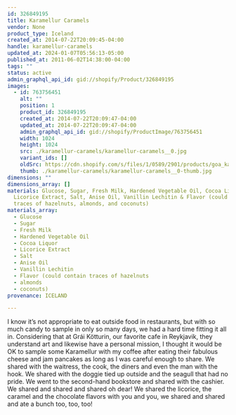 ```yaml
---
id: 326849195
title: Karamellur Caramels
vendor: None
product_type: Iceland
created_at: 2014-07-22T20:09:45-04:00
handle: karamellur-caramels
updated_at: 2024-01-07T05:56:13-05:00
published_at: 2011-06-02T14:38:00-04:00
tags: ""
status: active
admin_graphql_api_id: gid://shopify/Product/326849195
images:
  - id: 763756451
    alt: ""
    position: 1
    product_id: 326849195
    created_at: 2014-07-22T20:09:47-04:00
    updated_at: 2014-07-22T20:09:47-04:00
    admin_graphql_api_id: gid://shopify/ProductImage/763756451
    width: 1024
    height: 1024
    src: ./karamellur-caramels/karamellur-caramels__0.jpg
    variant_ids: []
    oldSrc: https://cdn.shopify.com/s/files/1/0589/2901/products/goa_karamellur.jpeg?v=1406074187
    thumb: ./karamellur-caramels/karamellur-caramels__0-thumb.jpg
dimensions: ""
dimensions_array: []
materials: Glucose, Sugar, Fresh Milk, Hardened Vegetable Oil, Cocoa Liquor,
  Licorice Extract, Salt, Anise Oil, Vanillin Lechitin & Flavor (could contain
  traces of hazelnuts, almonds, and coconuts)
materials_array:
  - Glucose
  - Sugar
  - Fresh Milk
  - Hardened Vegetable Oil
  - Cocoa Liquor
  - Licorice Extract
  - Salt
  - Anise Oil
  - Vanillin Lechitin
  - Flavor (could contain traces of hazelnuts
  - almonds
  - coconuts)
provenance: ICELAND

---
```


I know it’s not appropriate to eat outside food in restaurants, but with so much candy to sample in only so many days, we had a hard time fitting it all in. Considering that at Grái Kötturin, our favorite cafe in Reykjavik, they understand art and likewise have a personal mission, I thought it would be OK to sample some Karamellur with my coffee after eating their fabulous cheese and jam pancakes as long as I was careful enough to share. We shared with the waitress, the cook, the diners and even the man with the hook. We shared with the doggie tied up outside and the seagull that had no pride. We went to the second-hand bookstore and shared with the cashier. We shared and shared and shared oh dear! We shared the licorice, the caramel and the chocolate flavors with you and you, we shared and shared and ate a bunch too, too, too!